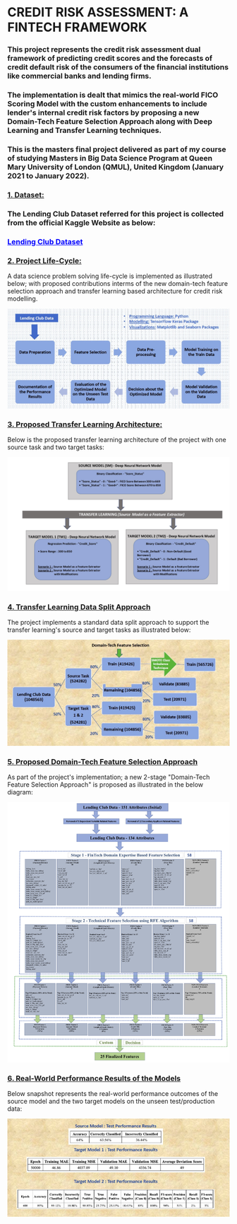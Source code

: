 <h1><b>CREDIT RISK ASSESSMENT: A FINTECH FRAMEWORK</b></h1>

<h3>This project represents the credit risk assessment dual framework of predicting credit scores and the forecasts of credit default risk of the consumers of the financial institutions like commercial banks and lending firms.</h3>

<h3>The implementation is dealt that mimics the real-world FICO Scoring Model with the custom enhancements to include lender's internal credit risk factors by proposing a new Domain-Tech Feature Selection Approach along with Deep Learning and Transfer Learning techniques.</h3>

<h3>This is the masters final project delivered as part of my course of studying Masters in Big Data Science Program at Queen Mary University of London (QMUL), United Kingdom (January 2021 to January 2022).</h3>

<h3><b><u>1. Dataset:</u></b></h3>
<h3>The Lending Club Dataset referred for this project is collected from the official Kaggle Website as below:</h3>
<h3><a href="https://www.kaggle.com/ethon0426/lending-club-20072020q1" style="color: blue"><b><u>Lending Club Dataset</u></b></a></h3>
  
<h3><b><u>2. Project Life-Cycle:</u></b></h3>
A data science problem solving life-cycle is implemented as illustrated below; with proposed contributions interms of the new domain-tech feature selection approach and transfer learning based architecture for credit risk modelling.
<br>

![](images/Project_Life-Cycle.jpg)

<h3><b><u>3. Proposed Transfer Learning Architecture:</u></b></h3>
Below is the proposed transfer learning architecture of the project with one source task and two target tasks:
<br>

![](images/Transfer_Learning_Proposed_Architecture.jpg)


<h3><b><u>4. Transfer Learning Data Split Approach</u></b></h3>
The project implements a standard data split approach to support the transfer learning's source and target tasks as illustrated below:
<br>

![](images/Transfer_Learning_Data_Split_Approach.jpg)


<h3><b><u>5. Proposed Domain-Tech Feature Selection Approach</u></b></h3>
As part of the project's implementation; a new 2-stage "Domain-Tech Feature Selection Approach" is proposed as illustrated in the below diagram:
<br>

![](images/Domain-Tech_Feature_Selection_Approach_Proposed.jpg)


<h3><b><u>6. Real-World Performance Results of the Models</u></b></h3>
Below snapshot represents the real-world performance outcomes of the source model and the two target models on the unseen test/production data:
<br>

![](images/Real-World_Performance_Outcomes.jpg)


